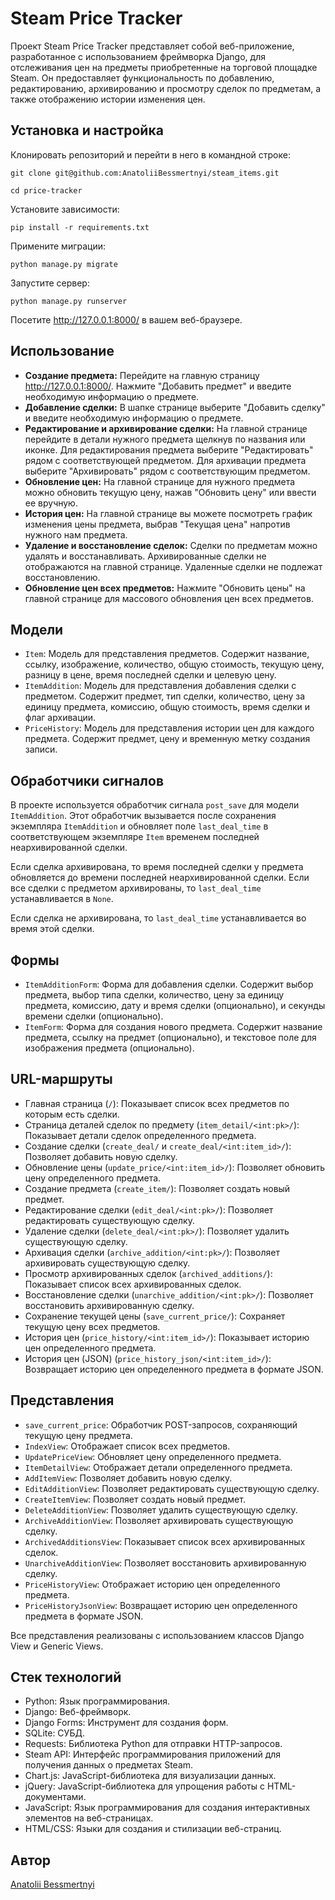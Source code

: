 # Steam Price Tracker

Проект Steam Price Tracker представляет собой веб-приложение, разработанное с использованием фреймворка Django, для отслеживания цен на предметы приобретенные на торговой площадке Steam. Он предоставляет функциональность по добавлению, редактированию, архивированию и просмотру сделок по предметам, а также отображению истории изменения цен.


## Установка и настройка

Клонировать репозиторий и перейти в него в командной строке:
```
git clone git@github.com:AnatoliiBessmertnyi/steam_items.git
```
```
cd price-tracker
```

Установите зависимости:
```
pip install -r requirements.txt
```

Примените миграции:
```
python manage.py migrate
```

Запустите сервер:
```
python manage.py runserver
```

Посетите http://127.0.0.1:8000/ в вашем веб-браузере.


## Использование

- **Создание предмета:** Перейдите на главную страницу http://127.0.0.1:8000/. Нажмите "Добавить предмет" и введите необходимую информацию о предмете.
- **Добавление сделки:** В шапке странице выберите "Добавить сделку" и введите необходимую информацию о предмете.
- **Редактирование и архивирование сделки:** На главной странице перейдите в детали нужного предмета щелкнув по названия или иконке. Для редактирования предмета выберите "Редактировать" рядом с соответствующей предметом. Для архивации предмета выберите "Архивировать" рядом с соответствующим предметом.
- **Обновление цен:** На главной странице для нужного предмета можно обновить текущую цену, нажав "Обновить цену" или ввести ее вручную.
- **История цен:** На главной странице вы можете посмотреть график изменения цены предмета, выбрав "Текущая цена" напротив нужного нам предмета.
- **Удаление и восстановление сделок:** Сделки по предметам можно удалять и восстанавливать. Архивированные сделки не отображаются на главной странице. Удаленные сделки не подлежат восстановлению.
- **Обновление цен всех предметов:** Нажмите "Обновить цены" на главной странице для массового обновления цен всех предметов.


## Модели

- `Item`: Модель для представления предметов. Содержит название, ссылку, изображение, количество, общую стоимость, текущую цену, разницу в цене, время последней сделки и целевую цену.
- `ItemAddition`: Модель для представления добавления сделки с предметом. Содержит предмет, тип сделки, количество, цену за единицу предмета, комиссию, общую стоимость, время сделки и флаг архивации.
- `PriceHistory`: Модель для представления истории цен для каждого предмета. Содержит предмет, цену и временную метку создания записи.


## Обработчики сигналов

В проекте используется обработчик сигнала `post_save` для модели `ItemAddition`. Этот обработчик вызывается после сохранения экземпляра `ItemAddition` и обновляет поле `last_deal_time` в соответствующем экземпляре `Item` временем последней неархивированной сделки.

Если сделка архивирована, то время последней сделки у предмета обновляется до времени последней неархивированной сделки. Если все сделки с предметом архивированы, то `last_deal_time` устанавливается в `None`.

Если сделка не архивирована, то `last_deal_time` устанавливается во время этой сделки.


## Формы

- `ItemAdditionForm`: Форма для добавления сделки. Содержит выбор предмета, выбор типа сделки, количество, цену за единицу предмета, комиссию, дату и время сделки (опционально), и секунды времени сделки (опционально).
- `ItemForm`: Форма для создания нового предмета. Содержит название предмета, ссылку на предмет (опционально), и текстовое поле для изображения предмета (опционально).


## URL-маршруты

- Главная страница (`/`): Показывает список всех предметов по которым есть сделки.
- Страница деталей сделок по предмету (`item_detail/<int:pk>/`): Показывает детали сделок определенного предмета.
- Создание сделки (`create_deal/` и `create_deal/<int:item_id>/`): Позволяет добавить новую сделку.
- Обновление цены (`update_price/<int:item_id>/`): Позволяет обновить цену определенного предмета.
- Создание предмета (`create_item/`): Позволяет создать новый предмет.
- Редактирование сделки (`edit_deal/<int:pk>/`): Позволяет редактировать существующую сделку.
- Удаление сделки (`delete_deal/<int:pk>/`): Позволяет удалить существующую сделку.
- Архивация сделки (`archive_addition/<int:pk>/`): Позволяет архивировать существующую сделку.
- Просмотр архивированных сделок (`archived_additions/`): Показывает список всех архивированных сделок.
- Восстановление сделки (`unarchive_addition/<int:pk>/`): Позволяет восстановить архивированную сделку.
- Сохранение текущей цены (`save_current_price/`): Сохраняет текущую цену всех предметов.
- История цен (`price_history/<int:item_id>/`): Показывает историю цен определенного предмета.
- История цен (JSON) (`price_history_json/<int:item_id>/`): Возвращает историю цен определенного предмета в формате JSON.


## Представления

- `save_current_price`: Обработчик POST-запросов, сохраняющий текущую цену предмета.
- `IndexView`: Отображает список всех предметов.
- `UpdatePriceView`: Обновляет цену определенного предмета.
- `ItemDetailView`: Отображает детали определенного предмета.
- `AddItemView`: Позволяет добавить новую сделку.
- `EditAdditionView`: Позволяет редактировать существующую сделку.
- `CreateItemView`: Позволяет создать новый предмет.
- `DeleteAdditionView`: Позволяет удалить существующую сделку.
- `ArchiveAdditionView`: Позволяет архивировать существующую сделку.
- `ArchivedAdditionsView`: Показывает список всех архивированных сделок.
- `UnarchiveAdditionView`: Позволяет восстановить архивированную сделку.
- `PriceHistoryView`: Отображает историю цен определенного предмета.
- `PriceHistoryJsonView`: Возвращает историю цен определенного предмета в формате JSON.

Все представления реализованы с использованием классов Django View и Generic Views.


## Стек технологий

- Python: Язык программирования.
- Django: Веб-фреймворк.
- Django Forms: Инструмент для создания форм.
- SQLite: СУБД.
- Requests: Библиотека Python для отправки HTTP-запросов.
- Steam API: Интерфейс программирования приложений для получения данных о предметах Steam.
- Chart.js: JavaScript-библиотека для визуализации данных.
- jQuery: JavaScript-библиотека для упрощения работы с HTML-документами.
- JavaScript: Язык программирования для создания интерактивных элементов на веб-страницах.
- HTML/CSS: Языки для создания и стилизации веб-страниц.


## Автор

[Anatolii Bessmertnyi](https://github.com/AnatoliiBessmertnyi)






